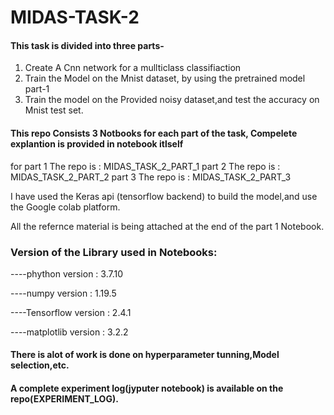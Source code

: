 # MIDAS-TASK-2

#### This task is divided into three parts-
1) Create A Cnn network for a mullticlass classifiaction
2) Train the Model on the Mnist dataset, by using the pretrained model part-1
3) Train the model on the Provided noisy dataset,and test the accuracy on Mnist test set.

#### This repo Consists 3 Notbooks for each part of the task, Compelete explantion is provided in notebook itlself
for part 1 The repo  is : MIDAS_TASK_2_PART_1
    part 2 The repo  is : MIDAS_TASK_2_PART_2
    part 3 The repo  is : MIDAS_TASK_2_PART_3
    
I have used the Keras api (tensorflow backend) to build the model,and use the Google colab platform.

All the refernce material is being attached at the end of the part 1 Notebook.

### Version of the Library used in Notebooks:

----phython version     : 3.7.10

----numpy version       : 1.19.5

----Tensorflow version  : 2.4.1

----matplotlib version  : 3.2.2

#### There is alot of work is done on hyperparameter tunning,Model selection,etc.
#### A complete experiment log(jyputer notebook) is available on the repo(EXPERIMENT_LOG).

